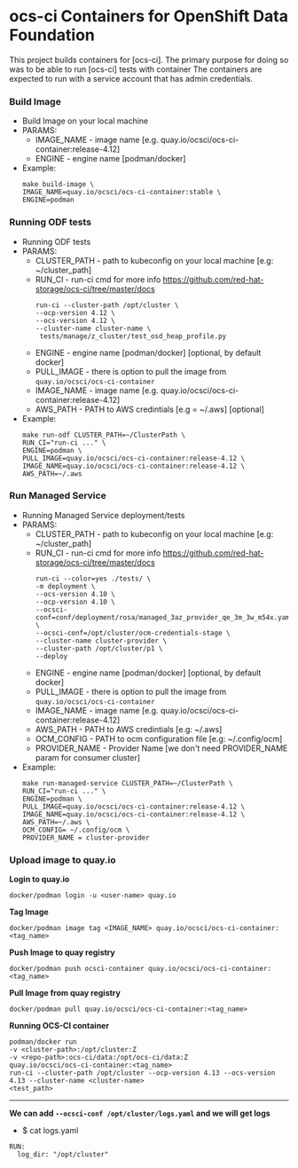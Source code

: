 # ocs-ci Containers for OpenShift Data Foundation

This project builds containers for [ocs-ci].
The primary purpose for doing so was to be able to run [ocs-ci] tests with container
The containers are expected to run with a service account that has admin credentials.

### Build Image
* Build Image on your local machine
* PARAMS:
  * IMAGE_NAME - image name [e.g. quay.io/ocsci/ocs-ci-container:release-4.12]
  * ENGINE - engine name [podman/docker]
* Example:
  ```
  make build-image \
  IMAGE_NAME=quay.io/ocsci/ocs-ci-container:stable \
  ENGINE=podman
  ```

### Running ODF tests
* Running ODF tests
* PARAMS:
  * CLUSTER_PATH - path to kubeconfig on your local machine [e.g: ~/cluster_path]
  * RUN_CI - run-ci cmd for more info https://github.com/red-hat-storage/ocs-ci/tree/master/docs
    ```
    run-ci --cluster-path /opt/cluster \
    --ocp-version 4.12 \
    --ocs-version 4.12 \
    --cluster-name cluster-name \
     tests/manage/z_cluster/test_osd_heap_profile.py
    ```
  * ENGINE - engine name [podman/docker] [optional, by default docker]
  * PULL_IMAGE - there is option to pull the image from `quay.io/ocsci/ocs-ci-container`
  * IMAGE_NAME - image name [e.g. quay.io/ocsci/ocs-ci-container:release-4.12]
  * AWS_PATH - PATH to AWS credintials [e.g = ~/.aws] [optional]
* Example:
  ```
  make run-odf CLUSTER_PATH=~/ClusterPath \
  RUN_CI="run-ci ..." \
  ENGINE=podman \
  PULL_IMAGE=quay.io/ocsci/ocs-ci-container:release-4.12 \
  IMAGE_NAME=quay.io/ocsci/ocs-ci-container:release-4.12 \
  AWS_PATH=~/.aws
  ```

### Run Managed Service
* Running Managed Service deployment/tests
* PARAMS:
  * CLUSTER_PATH - path to kubeconfig on your local machine [e.g: ~/cluster_path]
  * RUN_CI - run-ci cmd for more info https://github.com/red-hat-storage/ocs-ci/tree/master/docs
    ```
    run-ci --color=yes ./tests/ \
    -m deployment \
    --ocs-version 4.10 \
    --ocp-version 4.10 \
    --ocsci-conf=conf/deployment/rosa/managed_3az_provider_qe_3m_3w_m54x.yaml \
    --ocsci-conf=/opt/cluster/ocm-credentials-stage \
    --cluster-name cluster-provider \
    --cluster-path /opt/cluster/p1 \
    --deploy
    ```
  * ENGINE - engine name [podman/docker] [optional, by default docker]
  * PULL_IMAGE - there is option to pull the image from `quay.io/ocsci/ocs-ci-container`
  * IMAGE_NAME - image name [e.g. quay.io/ocsci/ocs-ci-container:release-4.12]
  * AWS_PATH - PATH to AWS credintials [e.g: ~/.aws]
  * OCM_CONFIG - PATH to ocm configuration file [e.g: ~/.config/ocm]
  * PROVIDER_NAME - Provider Name [we don't need PROVIDER_NAME param for consumer cluster]
* Example:
  ```
  make run-managed-service CLUSTER_PATH=~/ClusterPath \
  RUN_CI="run-ci ..." \
  ENGINE=podman \
  PULL_IMAGE=quay.io/ocsci/ocs-ci-container:release-4.12 \
  IMAGE_NAME=quay.io/ocsci/ocs-ci-container:release-4.12 \
  AWS_PATH=~/.aws \
  OCM_CONFIG= ~/.config/ocm \
  PROVIDER_NAME = cluster-provider
  ```

### Upload image to quay.io
**Login to quay.io**
```
docker/podman login -u <user-name> quay.io
```

**Tag Image**
```
docker/podman image tag <IMAGE_NAME> quay.io/ocsci/ocs-ci-container:<tag_name>
```

**Push Image to quay registry**
```
docker/podman push ocsci-container quay.io/ocsci/ocs-ci-container:<tag_name>
```

**Pull Image from quay registry**
```
docker/podman pull quay.io/ocsci/ocs-ci-container:<tag_name>
```

**Running OCS-CI container**
```
podman/docker run
-v <cluster-path>:/opt/cluster:Z
-v <repo-path>:ocs-ci/data:/opt/ocs-ci/data:Z
quay.io/ocsci/ocs-ci-container:<tag_name>
run-ci --cluster-path /opt/cluster --ocp-version 4.13 --ocs-version 4.13 --cluster-name <cluster-name>
<test_path>
```
******************************************************************************
**We can add `--ocsci-conf /opt/cluster/logs.yaml` and we will get logs**

* $ cat logs.yaml
```
RUN:
  log_dir: "/opt/cluster"
```
